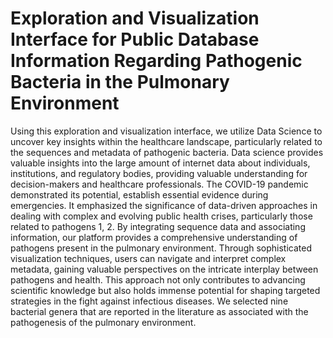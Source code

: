 # Exploration and Visualization Interface for Public Database Information Regarding Pathogenic Bacteria in the Pulmonary Environment

Using this exploration and visualization interface, we utilize Data Science to uncover key insights within the healthcare landscape, particularly related to the sequences and metadata of pathogenic bacteria. Data science provides valuable insights into the large amount of internet data about individuals, institutions, and regulatory bodies, providing valuable understanding for decision-makers and healthcare professionals. The COVID-19 pandemic demonstrated its potential, establish essential evidence during emergencies. It emphasized the significance of data-driven approaches in dealing with complex and evolving public health crises, particularly those related to pathogens 1, 2. By integrating sequence data and associating information, our platform provides a comprehensive understanding of pathogens present in the pulmonary environment. Through sophisticated visualization techniques, users can navigate and interpret complex metadata, gaining valuable perspectives on the intricate interplay between pathogens and health. This approach not only contributes to advancing scientific knowledge but also holds immense potential for shaping targeted strategies in the fight against infectious diseases. We selected nine bacterial genera that are reported in the literature as associated with the pathogenesis of the pulmonary environment.

